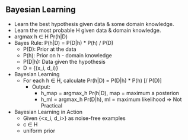 ## Bayesian Learning
- Learn the best hypothesis given data & some domain knowledge.
- Learn the most probable H given data & domain knowledge.
- argmax h ∈ H Pr(h|D)
- Bayes Rule: P(h|D) = P(D|h) * P(h) / P(D)
  - P(D): Prior at the data
  - P(h): Prior on h - domain knowledge
  - P(D|h): Data given the hypothesis
  - D = {(x_i, d_i)}
- Bayesian Learning
  - For each h ∈ H, calculate Pr(h|D) = P(D|h) * P(h) [/ P(D)]
    - Output: 
      - h_map = argmax_h Pr(h|D), map = maximum a posterion
      - h_ml = argmax_h Pr(D|h), ml = maximum likelihood => Not Practical
- Bayesian Learning in Action
  - Given {<x_i, d_i>} as noise-free examples
  - c ∈ H
  - uniform prior
